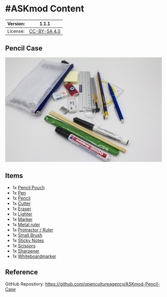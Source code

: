 # #ASKmod Content

| Version: | 1.1.1        |
| -------- | ------------ |
| License: | [CC-BY-SA 4.0](LICENSE.md) |

## Pencil Case

![#ASKmod Pencil Case](images/askmod-pencil-case.jpg)

## Items

- 1x [Pencil Pouch](https://askotec.openculture.agency/product/pencil-pouch/)
- 1x [Pen](https://askotec.openculture.agency/product/pen/)
- 1x [Pencil](https://askotec.openculture.agency/product/pencil-eraser/)
- 1x [Cutter](https://askotec.openculture.agency/product/cutter/)
- 1x [Eraser](https://askotec.openculture.agency/product/eraser/)
- 1x [Lighter](https://askotec.openculture.agency/product/lighter/)
- 1x [Marker](https://askotec.openculture.agency/product/marker/)
- 1x [Metal ruler](https://askotec.openculture.agency/product/metal-ruler/)
- 1x [Protractor / Ruler](https://askotec.openculture.agency/product/protractor-ruler/)
- 1x [Small Brush](https://askotec.openculture.agency/product/small-brush/)
- 1x [Sticky Notes](https://askotec.openculture.agency/product/sticky-notes/)
- 1x [Scissors](https://askotec.openculture.agency/product/scissors/)
- 1x [Sharpener](https://askotec.openculture.agency/product/sharpener/)
- 1x [Whiteboardmarker](https://askotec.openculture.agency/product/whiteboardmarker/)

## Reference

GitHub Repository: https://github.com/opencultureagency/ASKmod-Pencil-Case